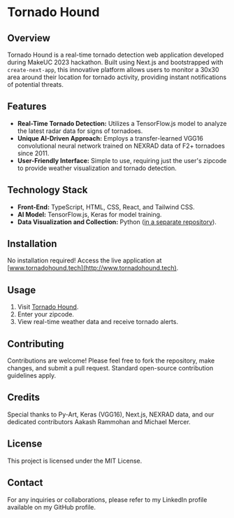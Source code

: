 # Tornado Hound

## Overview
Tornado Hound is a real-time tornado detection web application developed during MakeUC 2023 hackathon. Built using Next.js and bootstrapped with `create-next-app`, this innovative platform allows users to monitor a 30x30 area around their location for tornado activity, providing instant notifications of potential threats.

## Features
- **Real-Time Tornado Detection:** Utilizes a TensorFlow.js model to analyze the latest radar data for signs of tornadoes.
- **Unique AI-Driven Approach:** Employs a transfer-learned VGG16 convolutional neural network trained on NEXRAD data of F2+ tornadoes since 2011.
- **User-Friendly Interface:** Simple to use, requiring just the user's zipcode to provide weather visualization and tornado detection.

## Technology Stack
- **Front-End:** TypeScript, HTML, CSS, React, and Tailwind CSS.
- **AI Model:** TensorFlow.js, Keras for model training.
- **Data Visualization and Collection:** Python ([in a separate repository](https://github.com/brown5lc/tornadoScraper)).

## Installation
No installation required! Access the live application at [www.tornadohound.tech](http://www.tornadohound.tech).

## Usage
1. Visit [Tornado Hound](http://www.tornadohound.tech).
2. Enter your zipcode.
3. View real-time weather data and receive tornado alerts.

## Contributing
Contributions are welcome! Please feel free to fork the repository, make changes, and submit a pull request. Standard open-source contribution guidelines apply.

## Credits
Special thanks to Py-Art, Keras (VGG16), Next.js, NEXRAD data, and our dedicated contributors Aakash Rammohan and Michael Mercer.

## License
This project is licensed under the MIT License.

## Contact
For any inquiries or collaborations, please refer to my LinkedIn profile available on my GitHub profile.
